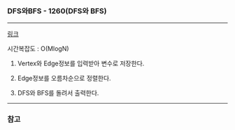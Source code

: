 ### DFS와BFS - 1260(DFS와 BFS)
___

[링크](https://www.acmicpc.net/problem/1260)

시간복잡도 : O(MlogN)

1. Vertex와 Edge정보를 입력받아 변수로 저장한다.

2. Edge정보를 오름차순으로 정렬한다.

3. DFS와 BFS를 돌려서 출력한다.
___
### 참고  

